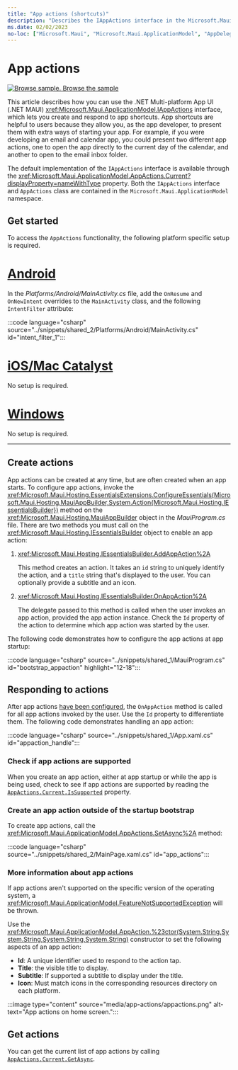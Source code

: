 ```yaml
---
title: "App actions (shortcuts)"
description: "Describes the IAppActions interface in the Microsoft.Maui.ApplicationModel namespace, which lets you create and respond to app shortcuts from the app icon."
ms.date: 02/02/2023
no-loc: ["Microsoft.Maui", "Microsoft.Maui.ApplicationModel", "AppDelegate.cs", "AppActions", "Platforms/Android/MainActivity.cs", "Platforms/iOS/AppDelegate.cs", "Platforms/Windows/App.xaml.cs", "Id", "Title", "Subtitle", "Icon"]
---
```


# App actions

[![Browse sample.](~/media/code-sample.png) Browse the sample](/samples/dotnet/maui-samples/platformintegration-essentials)

This article describes how you can use the .NET Multi-platform App UI (.NET MAUI) <xref:Microsoft.Maui.ApplicationModel.IAppActions> interface, which lets you create and respond to app shortcuts. App shortcuts are helpful to users because they allow you, as the app developer, to present them with extra ways of starting your app. For example, if you were developing an email and calendar app, you could present two different app actions, one to open the app directly to the current day of the calendar, and another to open to the email inbox folder.

The default implementation of the `IAppActions` interface is available through the <xref:Microsoft.Maui.ApplicationModel.AppActions.Current?displayProperty=nameWithType> property. Both the `IAppActions` interface and `AppActions` class are contained in the `Microsoft.Maui.ApplicationModel` namespace.

## Get started

To access the `AppActions` functionality, the following platform specific setup is required.

<!-- markdownlint-disable MD025 -->

# [Android](#tab/android)

In the _Platforms/Android/MainActivity.cs_ file, add the `OnResume` and `OnNewIntent` overrides to the `MainActivity` class, and the following `IntentFilter` attribute:

:::code language="csharp" source="../snippets/shared_2/Platforms/Android/MainActivity.cs" id="intent_filter_1":::

# [iOS/Mac Catalyst](#tab/macios)

No setup is required.

# [Windows](#tab/windows)

No setup is required.

-----

<!-- markdownlint-enable MD025 -->

## Create actions

App actions can be created at any time, but are often created when an app starts. To configure app actions, invoke the <xref:Microsoft.Maui.Hosting.EssentialsExtensions.ConfigureEssentials(Microsoft.Maui.Hosting.MauiAppBuilder,System.Action{Microsoft.Maui.Hosting.IEssentialsBuilder})> method on the <xref:Microsoft.Maui.Hosting.MauiAppBuilder> object in the _MauiProgram.cs_ file. There are two methods you must call on the <xref:Microsoft.Maui.Hosting.IEssentialsBuilder> object to enable an app action:

01. <xref:Microsoft.Maui.Hosting.IEssentialsBuilder.AddAppAction%2A>

    This method creates an action. It takes an `id` string to uniquely identify the action, and a `title` string that's displayed to the user. You can optionally provide a subtitle and an icon.

01. <xref:Microsoft.Maui.Hosting.IEssentialsBuilder.OnAppAction%2A>

    The delegate passed to this method is called when the user invokes an app action, provided the app action instance. Check the `Id` property of the action to determine which app action was started by the user.

The following code demonstrates how to configure the app actions at app startup:

:::code language="csharp" source="../snippets/shared_1/MauiProgram.cs" id="bootstrap_appaction" highlight="12-18":::

## Responding to actions

After app actions [have been configured](#create-actions), the `OnAppAction` method is called for all app actions invoked by the user. Use the `Id` property to differentiate them. The following code demonstrates handling an app action:

:::code language="csharp" source="../snippets/shared_1/App.xaml.cs" id="appaction_handle":::

### Check if app actions are supported

When you create an app action, either at app startup or while the app is being used, check to see if app actions are supported by reading the [`AppActions.Current.IsSupported`](xref:Microsoft.Maui.ApplicationModel.AppActions.IsSupported) property.

### Create an app action outside of the startup bootstrap

To create app actions, call the <xref:Microsoft.Maui.ApplicationModel.AppActions.SetAsync%2A> method:

:::code language="csharp" source="../snippets/shared_2/MainPage.xaml.cs" id="app_actions":::

### More information about app actions

If app actions aren't supported on the specific version of the operating system, a <xref:Microsoft.Maui.ApplicationModel.FeatureNotSupportedException> will be thrown.

Use the <xref:Microsoft.Maui.ApplicationModel.AppAction.%23ctor(System.String,System.String,System.String,System.String)> constructor to set the following aspects of an app action:

- **Id**: A unique identifier used to respond to the action tap.
- **Title**: the visible title to display.
- **Subtitle**: If supported a subtitle to display under the title.
- **Icon**: Must match icons in the corresponding resources directory on each platform.

<!-- TODO icon in image needs update -->
:::image type="content" source="media/app-actions/appactions.png" alt-text="App actions on home screen.":::

## Get actions

You can get the current list of app actions by calling [`AppActions.Current.GetAsync`](xref:Microsoft.Maui.ApplicationModel.AppActions.GetAsync).

